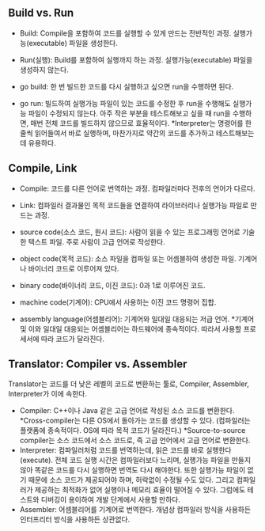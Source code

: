 ## Build vs. Run
- Build: Compile을 포함하여 코드를 실행할 수 있게 만드는 전반적인 과정. 실행가능(executable) 파일을 생성한다.
- Run(실행): Build를 포함하여 실행까지 하는 과정. 실행가능(executable) 파일을 생성하지 않는다.

- go build: 한 번 빌드한 코드를 다시 실행하고 싶으면 run을 수행하면 된다.
- go run: 빌드하여 실행가능 파일이 있는 코드를 수정한 후 run을 수행해도 실행가능 파일이 수정되지 않는다.
  아주 작은 부분을 테스트해보고 싶을 때 run을 수행하면, 매번 전체 코드를 빌드하지 않으므로 효율적이다.
*Interpreter는 명령어를 한 줄씩 읽어들여서 바로 실행하며, 마찬가지로 약간의 코드를 추가하고 테스트해보는 데 유용하다.

## Compile, Link
- Compile: 코드를 다른 언어로 번역하는 과정. 컴파일러마다 전후의 언어가 다르다.
- Link: 컴파일러 결과물인 목적 코드들을 연결하여 라이브러리나 실행가능 파일로 만드는 과정.

- source code(소스 코드, 원시 코드): 사람이 읽을 수 있는 프로그래밍 언어로 기술한 텍스트 파일. 주로 사람이 고급 언어로 작성한다.
- object code(목적 코드): 소스 파일을 컴파일 또는 어셈블하여 생성한 파일. 기계어나 바이너리 코드로 이루어져 있다.

- binary code(바이너리 코드, 이진 코드): 0과 1로 이루어진 코드.
- machine code(기계어): CPU에서 사용하는 이진 코드 명령어 집합.
- assembly language(어셈블리어): 기계어와 일대일 대응되는 저급 언어.
*기계어 및 이와 일대일 대응되는 어셈블리어는 하드웨어에 종속적이다. 따라서 사용할 프로세서에 따라 코드가 달라진다.

## Translator: Compiler vs. Assembler
Translator는 코드를 더 낮은 레벨의 코드로 변환하는 툴로, Compiler, Assembler, Interpreter가 이에 속한다.
- Compiler: C++이나 Java 같은 고급 언어로 작성된 소스 코드를 변환한다.
*Cross-compiler는 다른 OS에서 돌아가는 코드를 생성할 수 있다. (컴파일러는 플랫폼에 종속적이다. OS에 따라 목적 코드가 달라진다.)
*Source-to-source compiler는 소스 코드에서 소스 코드로, 즉 고급 언어에서 고급 언어로 변환한다.
- Interpreter: 컴파일러처럼 코드를 번역하는데, 읽은 코드를 바로 실행한다(execute).
  전체 코드 실행 시간은 컴파일러보다 느리며, 실행가능 파일을 만들지 않아 똑같은 코드를 다시 실행하면 번역도 다시 해야한다.
  또한 실행가능 파일이 없기 때문에 소스 코드가 제공되어야 하며, 허락없이 수정될 수도 있다.
  그리고 컴파일러가 제공하는 최적화가 없어 실행이나 메모리 효율이 떨어질 수 있다.
  그럼에도 테스트와 디버깅이 용이하여 개발 단계에서 사용할 만하다.
- Assembler: 어셈블리어를 기계어로 번역한다. 개념상 컴파일러 방식을 사용하든 인터프리터 방식을 사용하든 상관없다.
